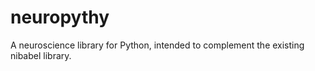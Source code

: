 # neuropythy
A neuroscience library for Python, intended to complement the existing nibabel library.
